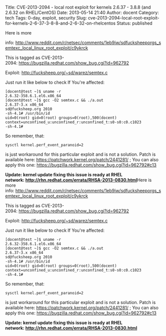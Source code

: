 Title: CVE-2013-2094 - local root exploit for kernels 2.6.37 - 3.8.8 (and 2.6.32 on RHEL/CentOS)
Date: 2013-05-14 21:40
Author: docent
Category: tech
Tags: 0-day, exploit, security
Slug: cve-2013-2094-local-root-exploit-for-kernels-2-6-37-3-8-8-and-2-6-32-on-rhelcentos
Status: published

<!--:en-->Here is more
info: <http://www.reddit.com/r/netsec/comments/1eb9iw/sdfucksheeporgs_semtexc_local_linux_root_exploit/c9ykrck>

This is tagged as
CVE-2013-2094: <https://bugzilla.redhat.com/show_bug.cgi?id=962792>

Exploit: <http://fucksheep.org/~sd/warez/semtex.c>

Just run it like below to check If You're affected:

``` {.lang:sh .decode:true}
[docent@test ~]$ uname -r
2.6.32-358.6.1.el6.x86_64
[docent@test ~]$ gcc -O2 semtex.c && ./a.out
2.6.37-3.x x86_64
sd@fucksheep.org 2010
-sh-4.1# /usr/bin/id
uid=0(root) gid=0(root) groups=0(root),500(docent) context=unconfined_u:unconfined_r:unconfined_t:s0-s0:c0.c1023
-sh-4.1#
```

So remember, that:

``` {.lang:sh .decode:true}
sysctl kernel.perf_event_paranoid=2
```

is just workaround for this particular exploit and is not a solution.
Patch is available here: <https://patchwork.kernel.org/patch/2441281/> ;
You can also apply this
one: <https://bugzilla.redhat.com/show_bug.cgi?id=962792#c13>

**Update: kernel update fixing this issue is ready at RHEL
network: <http://rhn.redhat.com/errata/RHSA-2013-0830.html>**<!--:--><!--:pl-->Here
is more
info: <http://www.reddit.com/r/netsec/comments/1eb9iw/sdfucksheeporgs_semtexc_local_linux_root_exploit/c9ykrck>

This is tagged as
CVE-2013-2094: <https://bugzilla.redhat.com/show_bug.cgi?id=962792>

Exploit: <http://fucksheep.org/~sd/warez/semtex.c>

Just run it like below to check If You're affected:

    [docent@test ~]$ uname -r
    2.6.32-358.6.1.el6.x86_64
    [docent@test ~]$ gcc -O2 semtex.c && ./a.out
    2.6.37-3.x x86_64
    sd@fucksheep.org 2010
    -sh-4.1# /usr/bin/id
    uid=0(root) gid=0(root) groups=0(root),500(docent) context=unconfined_u:unconfined_r:unconfined_t:s0-s0:c0.c1023
    -sh-4.1#

So remember, that:

    sysctl kernel.perf_event_paranoid=2

is just workaround for this particular exploit and is not a solution.
Patch is available here: <https://patchwork.kernel.org/patch/2441281/> ;
You can also apply this
one: <https://bugzilla.redhat.com/show_bug.cgi?id=962792#c13>

**Update: kernel update fixing this issue is ready at RHEL
network: <http://rhn.redhat.com/errata/RHSA-2013-0830.html>**<!--:-->
